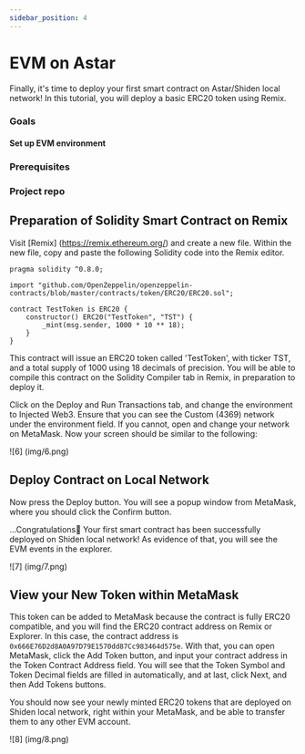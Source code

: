 ```yaml
---
sidebar_position: 4
---
```


# EVM on Astar

Finally, it's time to deploy your first smart contract on Astar/Shiden local network! In this tutorial, you will deploy a basic ERC20 token using Remix.

### Goals
#### Set up EVM environment
#### 
### Prerequisites
####
####
### Project repo

## Preparation of Solidity Smart Contract on Remix

Visit [Remix] (https://remix.ethereum.org/) and create a new file. Within the new file, copy and paste the following Solidity code into the Remix editor.

```sol
pragma solidity ^0.8.0;

import "github.com/OpenZeppelin/openzeppelin-contracts/blob/master/contracts/token/ERC20/ERC20.sol";

contract TestToken is ERC20 {
    constructor() ERC20("TestToken", "TST") {
        _mint(msg.sender, 1000 * 10 ** 18);
    }
}
```

This contract will issue an ERC20 token called 'TestToken', with ticker TST, and a total supply of 1000 using 18 decimals of precision. You will be able to compile this contract on the Solidity Compiler tab in Remix, in preparation to deploy it.

Click on the Deploy and Run Transactions tab, and change the environment to Injected Web3. Ensure that you can see the Custom (4369) network under the environment field. If you cannot, open and change your network on MetaMask. Now your screen should be similar to the following:

![6] (img/6.png)

## Deploy Contract on Local Network

Now press the Deploy button. You will see a popup window from MetaMask, where you should click the Confirm button.

...Congratulations🎉 Your first smart contract has been successfully deployed on Shiden local network! As evidence of that, you will see the EVM events in the explorer.

![7] (img/7.png)

## View your New Token within MetaMask

This token can be added to MetaMask because the contract is fully ERC20 compatible, and you will find the ERC20 contract address on Remix or Explorer. In this case, the contract address is `0x666E76D2d8A0A97D79E1570dd87Cc983464d575e`. With that, you can open MetaMask, click the Add Token button, and input your contract address in the Token Contract Address field. You will see that the Token Symbol and Token Decimal fields are filled in automatically, and at last, click Next, and then Add Tokens buttons.

You should now see your newly minted ERC20 tokens that are deployed on Shiden local network, right within your MetaMask, and be able to transfer them to any other EVM account.

![8] (img/8.png)
